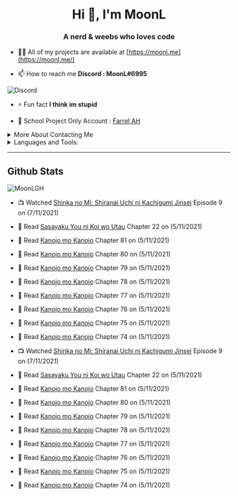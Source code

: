 <h1 align="center">Hi 👋, I'm MoonL</h1>
<h3 align="center">A nerd & weebs who loves code</h3>

- 👨‍💻 All of my projects are available at [https://moonl.me](https://moonl.me/)

- 📫 How to reach me **Discord : MoonL#6995**

![Discord](https://discord.c99.nl/widget/theme-1/460361291962515457.png)

- ⚡ Fun fact **I think im stupid**

- 🏫 School Project Only Account : [Farrel AH](https://github.com/FarrelAH)
<details>
    <summary>More About Contacting Me</summary>
    <p align="left">
        <a href="https://twitter.com/moonlisgood" target="blank"><img align="center"
                src="https://raw.githubusercontent.com/rahuldkjain/github-profile-readme-generator/master/src/images/icons/Social/twitter.svg"
                alt="moonlisgood" height="30" width="40" /></a>
        <a href="https://fb.com/farrel athaillah" target="blank"><img align="center"
                src="https://raw.githubusercontent.com/rahuldkjain/github-profile-readme-generator/master/src/images/icons/Social/facebook.svg"
                alt="farrel athaillah" height="30" width="40" /></a>
        <a href="https://instagram.com/moonl_ig" target="blank"><img align="center"
                src="https://raw.githubusercontent.com/rahuldkjain/github-profile-readme-generator/master/src/images/icons/Social/instagram.svg"
                alt="moonl_ig" height="30" width="40" /></a>
        <a href="https://discord.gg/MoonL#6995" target="blank"><img align="center"
                src="https://raw.githubusercontent.com/rahuldkjain/github-profile-readme-generator/master/src/images/icons/Social/discord.svg"
                alt="MoonL#6995" height="30" width="40" /></a>
    </p>
</details>

<details>
    <summary align="left">Languages and Tools:</summary>
<p align="left"> <a href="https://angular.io" target="_blank"> <img
            src="https://angular.io/assets/images/logos/angular/angular.svg" alt="angular" width="40" height="40" />
    </a> <a href="https://getbootstrap.com" target="_blank"> <img
            src="https://raw.githubusercontent.com/devicons/devicon/master/icons/bootstrap/bootstrap-plain-wordmark.svg"
            alt="bootstrap" width="40" height="40" /> </a> <a href="https://www.w3schools.com/css/" target="_blank">
        <img src="https://raw.githubusercontent.com/devicons/devicon/master/icons/css3/css3-original-wordmark.svg"
            alt="css3" width="40" height="40" /> </a> <a href="https://www.electronjs.org" target="_blank"> <img
            src="https://raw.githubusercontent.com/devicons/devicon/master/icons/electron/electron-original.svg"
            alt="electron" width="40" height="40" /> </a> <a href="https://expressjs.com" target="_blank"> <img
            src="https://raw.githubusercontent.com/devicons/devicon/master/icons/express/express-original-wordmark.svg"
            alt="express" width="40" height="40" /> </a> <a href="https://heroku.com" target="_blank"> <img
            src="https://www.vectorlogo.zone/logos/heroku/heroku-icon.svg" alt="heroku" width="40" height="40" /> </a>
    <a href="https://www.w3.org/html/" target="_blank"> <img
            src="https://raw.githubusercontent.com/devicons/devicon/master/icons/html5/html5-original-wordmark.svg"
            alt="html5" width="40" height="40" /> </a> <a href="https://www.java.com" target="_blank"> <img
            src="https://raw.githubusercontent.com/devicons/devicon/master/icons/java/java-original.svg" alt="java"
            width="40" height="40" /> </a> <a href="https://developer.mozilla.org/en-US/docs/Web/JavaScript"
        target="_blank"> <img
            src="https://raw.githubusercontent.com/devicons/devicon/master/icons/javascript/javascript-original.svg"
            alt="javascript" width="40" height="40" /> </a> <a href="https://www.mongodb.com/" target="_blank"> <img
            src="https://raw.githubusercontent.com/devicons/devicon/master/icons/mongodb/mongodb-original-wordmark.svg"
            alt="mongodb" width="40" height="40" /> </a> <a href="https://nextjs.org/" target="_blank"> <img
            src="https://cdn.worldvectorlogo.com/logos/nextjs-3.svg" alt="nextjs" width="40" height="40" /> </a> <a
        href="https://nodejs.org" target="_blank"> <img
            src="https://raw.githubusercontent.com/devicons/devicon/master/icons/nodejs/nodejs-original-wordmark.svg"
            alt="nodejs" width="40" height="40" /> </a> <a href="https://www.python.org" target="_blank"> <img
            src="https://raw.githubusercontent.com/devicons/devicon/master/icons/python/python-original.svg"
            alt="python" width="40" height="40" /> </a> <a href="https://reactjs.org/" target="_blank"> <img
            src="https://raw.githubusercontent.com/devicons/devicon/master/icons/react/react-original-wordmark.svg"
            alt="react" width="40" height="40" /> </a> <a href="https://www.typescriptlang.org/" target="_blank"> <img
            src="https://raw.githubusercontent.com/devicons/devicon/master/icons/typescript/typescript-original.svg"
            alt="typescript" width="40" height="40" /> </a> <a href="https://vuejs.org/" target="_blank"> <img
            src="https://raw.githubusercontent.com/devicons/devicon/master/icons/vuejs/vuejs-original-wordmark.svg"
            alt="vuejs" width="40" height="40" /> </a> </p>
  </details>
  <hr>
    <h2>Github Stats</h2>
    <img src="https://github-readme-stats.vercel.app/api?username=moonlgh&show_icons=true" alt="MoonLGH"></a>

<!-- MAL_ACTIVITY:start -->

- 📺 Watched [Shinka no Mi: Shiranai Uchi ni Kachigumi Jinsei](https://myanimelist.net/anime/46985) Episode 9 on (7/11/2021)
- 📖 Read [Sasayaku You ni Koi wo Utau](https://myanimelist.net/manga/118625) Chapter 22 on (5/11/2021)
- 📖 Read [Kanojo mo Kanojo](https://myanimelist.net/manga/124940) Chapter 81 on (5/11/2021)
- 📖 Read [Kanojo mo Kanojo](https://myanimelist.net/manga/124940) Chapter 80 on (5/11/2021)
- 📖 Read [Kanojo mo Kanojo](https://myanimelist.net/manga/124940) Chapter 79 on (5/11/2021)
- 📖 Read [Kanojo mo Kanojo](https://myanimelist.net/manga/124940) Chapter 78 on (5/11/2021)
- 📖 Read [Kanojo mo Kanojo](https://myanimelist.net/manga/124940) Chapter 77 on (5/11/2021)
- 📖 Read [Kanojo mo Kanojo](https://myanimelist.net/manga/124940) Chapter 76 on (5/11/2021)
- 📖 Read [Kanojo mo Kanojo](https://myanimelist.net/manga/124940) Chapter 75 on (5/11/2021)
- 📖 Read [Kanojo mo Kanojo](https://myanimelist.net/manga/124940) Chapter 74 on (5/11/2021)

- 📺 Watched [Shinka no Mi: Shiranai Uchi ni Kachigumi Jinsei](https://myanimelist.net/anime/46985) Episode 9 on (7/11/2021)
- 📖 Read [Sasayaku You ni Koi wo Utau](https://myanimelist.net/manga/118625) Chapter 22 on (5/11/2021)
- 📖 Read [Kanojo mo Kanojo](https://myanimelist.net/manga/124940) Chapter 81 on (5/11/2021)
- 📖 Read [Kanojo mo Kanojo](https://myanimelist.net/manga/124940) Chapter 80 on (5/11/2021)
- 📖 Read [Kanojo mo Kanojo](https://myanimelist.net/manga/124940) Chapter 79 on (5/11/2021)
- 📖 Read [Kanojo mo Kanojo](https://myanimelist.net/manga/124940) Chapter 78 on (5/11/2021)
- 📖 Read [Kanojo mo Kanojo](https://myanimelist.net/manga/124940) Chapter 77 on (5/11/2021)
- 📖 Read [Kanojo mo Kanojo](https://myanimelist.net/manga/124940) Chapter 76 on (5/11/2021)
- 📖 Read [Kanojo mo Kanojo](https://myanimelist.net/manga/124940) Chapter 75 on (5/11/2021)
- 📖 Read [Kanojo mo Kanojo](https://myanimelist.net/manga/124940) Chapter 74 on (5/11/2021)

<!-- MAL_ACTIVITY:end -->
